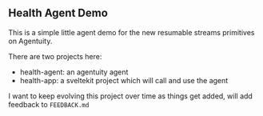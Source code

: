 ## Health Agent Demo

This is a simple little agent demo for the new resumable streams primitives on Agentuity.

There are two projects here:

- health-agent: an agentuity agent
- health-app: a sveltekit project which will call and use the agent

I want to keep evolving this project over time as things get added, will add feedback to `FEEDBACK.md`
